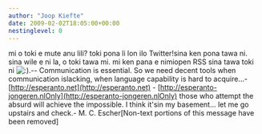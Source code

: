 ```yaml
---
author: "Joop Kiefte"
date: 2009-02-02T18:05:00+00:00
nestinglevel: 0
---
```

mi o toki e mute anu lili? toki pona li lon ilo Twitter!sina ken pona tawa ni. sina wile e ni la, o toki tawa mi. mi ken pana e nimiopen RSS sina tawa toki ni ![:)](images/smilies/icon_e_smile.gif "Smile").--
Communication is essential. So we need decent tools when communication islacking, when language capability is hard to acquire...- [http://esperanto.net](http://esperanto.net) - [http://esperanto-jongeren.nlOnly](http://esperanto-jongeren.nlOnly) those who attempt the absurd will achieve the impossible. I think it'sin my basement... let me go upstairs and check.- M. C. Escher\[Non-text portions of this message have been removed\]